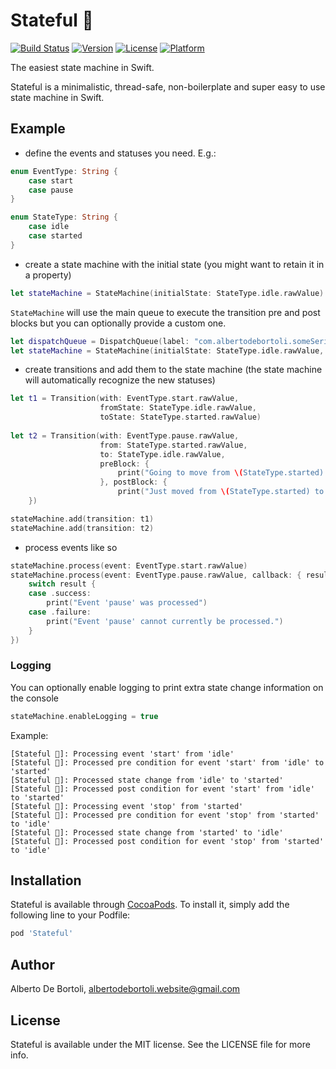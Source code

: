 # Stateful 🦜

[![Build Status](https://app.bitrise.io/app/5b1bed7dfe1521fd/status.svg?token=O8hUIAOKc9Ij6yey8qkQvg&branch=master)](https://app.bitrise.io/app/5b1bed7dfe1521fd)
[![Version](https://img.shields.io/cocoapods/v/Stateful.svg?style=flat)](https://cocoapods.org/pods/Stateful)
[![License](https://img.shields.io/cocoapods/l/Stateful.svg?style=flat)](https://cocoapods.org/pods/Stateful)
[![Platform](https://img.shields.io/cocoapods/p/Stateful.svg?style=flat)](https://cocoapods.org/pods/Stateful)

The easiest state machine in Swift.

Stateful is a minimalistic, thread-safe, non-boilerplate and super easy to use state machine in Swift.

## Example

- define the events and statuses you need. E.g.:

```swift
enum EventType: String {
    case start
    case pause
}

enum StateType: String {
    case idle
    case started
}
```

- create a state machine with the initial state (you might want to retain it in a property)

```swift
let stateMachine = StateMachine(initialState: StateType.idle.rawValue)
```

`StateMachine` will use the main queue to execute the transition pre and post blocks but you can optionally provide a custom one.

```swift
let dispatchQueue = DispatchQueue(label: "com.albertodebortoli.someSerialCallbackQueue")
let stateMachine = StateMachine(initialState: StateType.idle.rawValue, callbackQueue: dispatchQueue)
```

- create transitions and add them to the state machine (the state machine will automatically recognize the new statuses)

```swift
let t1 = Transition(with: EventType.start.rawValue,
                    fromState: StateType.idle.rawValue,
                    toState: StateType.started.rawValue)
                    
let t2 = Transition(with: EventType.pause.rawValue,
                    from: StateType.started.rawValue,
                    to: StateType.idle.rawValue,
                    preBlock: {
                        print("Going to move from \(StateType.started) to \(StateType.idle)!")
                    }, postBlock: {
                        print("Just moved from \(StateType.started) to \(StateType.idle)!")
    })

stateMachine.add(transition: t1)
stateMachine.add(transition: t2)
```

- process events like so

```swift
stateMachine.process(event: EventType.start.rawValue)
stateMachine.process(event: EventType.pause.rawValue, callback: { result in
    switch result {
    case .success:
        print("Event 'pause' was processed")
    case .failure:
        print("Event 'pause' cannot currently be processed.")
    }
})
```

### Logging

You can optionally enable logging to print extra state change information on the console 

```swift
stateMachine.enableLogging = true
```

Example:

```
[Stateful 🦜]: Processing event 'start' from 'idle'
[Stateful 🦜]: Processed pre condition for event 'start' from 'idle' to 'started'
[Stateful 🦜]: Processed state change from 'idle' to 'started'
[Stateful 🦜]: Processed post condition for event 'start' from 'idle' to 'started'
[Stateful 🦜]: Processing event 'stop' from 'started'
[Stateful 🦜]: Processed pre condition for event 'stop' from 'started' to 'idle'
[Stateful 🦜]: Processed state change from 'started' to 'idle'
[Stateful 🦜]: Processed post condition for event 'stop' from 'started' to 'idle'
```

## Installation

Stateful is available through [CocoaPods](https://cocoapods.org). To install
it, simply add the following line to your Podfile:

```ruby
pod 'Stateful'
```

## Author

Alberto De Bortoli, albertodebortoli.website@gmail.com

## License

Stateful is available under the MIT license. See the LICENSE file for more info.
